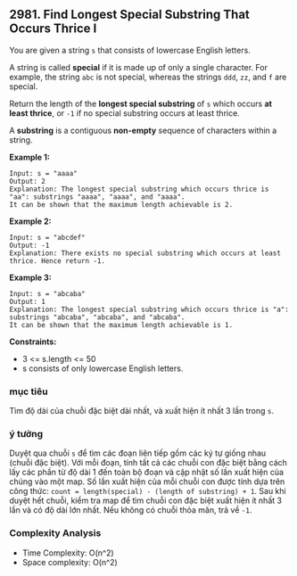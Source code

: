 ## 2981. Find Longest Special Substring That Occurs Thrice I

You are given a string `s` that consists of lowercase English letters.

A string is called **special** if it is made up of only a single character. For example, the string `abc` is not special, whereas the strings `ddd`, `zz`, and `f` are special.

Return the length of the **longest special substring** of `s` which occurs **at least thrice**, or `-1` if no special substring occurs at least thrice.

A **substring** is a contiguous **non-empty** sequence of characters within a string.



**Example 1:**

```
Input: s = "aaaa"
Output: 2
Explanation: The longest special substring which occurs thrice is "aa": substrings "aaaa", "aaaa", and "aaaa".
It can be shown that the maximum length achievable is 2.
```

**Example 2:**

```
Input: s = "abcdef"
Output: -1
Explanation: There exists no special substring which occurs at least thrice. Hence return -1.
```

**Example 3:**
```
Input: s = "abcaba"
Output: 1
Explanation: The longest special substring which occurs thrice is "a": substrings "abcaba", "abcaba", and "abcaba".
It can be shown that the maximum length achievable is 1.
```

**Constraints:**

 - 3 <= s.length <= 50
 - s consists of only lowercase English letters.

### mục tiêu
Tìm độ dài của chuỗi đặc biệt dài nhất, và xuất hiện ít nhất 3 lần trong `s`.

### ý tưởng
Duyệt qua chuỗi `s` để tìm các đoạn liên tiếp gồm các ký tự giống nhau (chuỗi đặc biệt).
Với mỗi đoạn, tính tất cả các chuỗi con đặc biệt bằng cách lấy các phần từ độ dài 1 đến toàn bộ đoạn và cập nhật số lần xuất hiện của chúng vào một map.
Số lần xuất hiện của mỗi chuỗi con được tính dựa trên công thức: `count = length(special) - (length of substring) + 1`.
Sau khi duyệt hết chuỗi, kiểm tra map để tìm chuỗi con đặc biệt xuất hiện ít nhất 3 lần và có độ dài lớn nhất.
Nếu không có chuỗi thỏa mãn, trả về `-1`.

### Complexity Analysis

 - Time Complexity: O(n^2)
 - Space complexity: O(n^2)